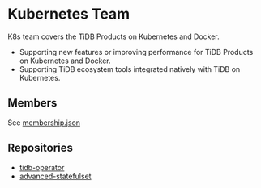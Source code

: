 # Kubernetes Team

K8s team covers the TiDB Products on Kubernetes and Docker.

* Supporting new features or improving performance for TiDB Products on Kubernetes and Docker.
* Supporting TiDB ecosystem tools integrated natively with TiDB on Kubernetes.

## Members

See [membership.json](membership.json)

## Repositories

* [tidb-operator](https://github.com/pingcap/tidb-operator)
* [advanced-statefulset](https://github.com/pingcap/advanced-statefulset)
